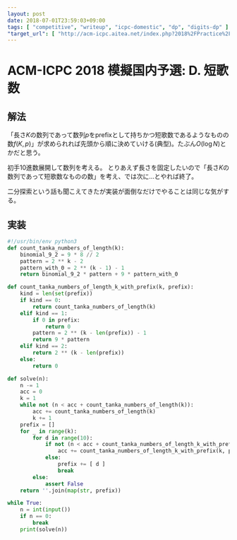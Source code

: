```yaml
---
layout: post
date: 2018-07-01T23:59:03+09:00
tags: [ "competitive", "writeup", "icpc-domestic", "dp", "digits-dp" ]
"target_url": [ "http://acm-icpc.aitea.net/index.php?2018%2FPractice%2F%E6%A8%A1%E6%93%AC%E5%9B%BD%E5%86%85%E4%BA%88%E9%81%B8%2F%E5%95%8F%E9%A1%8C%E6%96%87%E3%81%A8%E3%83%87%E3%83%BC%E3%82%BF%E3%82%BB%E3%83%83%E3%83%88" ]
---
```


# ACM-ICPC 2018 模擬国内予選: D. 短歌数

## 解法

「長さ$K$の数列であって数列$p$をprefixとして持ちかつ短歌数であるようなものの数$f(K, p)$」が求められれば先頭から順に決めていける(典型)。たぶん$O(\log N)$とかだと思う。

初手$10$進数展開して数列を考える。
とりあえず長さを固定したいので「長さ$K$の数列であって短歌数なものの数」を考え、では次に$\dots$とやれば終了。

二分探索という話も聞こえてきたが実装が面倒なだけでやることは同じな気がする。

## 実装

``` python
#!/usr/bin/env python3
def count_tanka_numbers_of_length(k):
    binomial_9_2 = 9 * 8 // 2
    pattern = 2 ** k - 2
    pattern_with_0 = 2 ** (k - 1) - 1
    return binomial_9_2 * pattern + 9 * pattern_with_0

def count_tanka_numbers_of_length_k_with_prefix(k, prefix):
    kind = len(set(prefix)) 
    if kind == 0:
        return count_tanka_numbers_of_length(k)
    elif kind == 1:
        if 0 in prefix:
            return 0
        pattern = 2 ** (k - len(prefix)) - 1
        return 9 * pattern
    elif kind == 2:
        return 2 ** (k - len(prefix))
    else:
        return 0

def solve(n):
    n -= 1
    acc = 0
    k = 1
    while not (n < acc + count_tanka_numbers_of_length(k)):
        acc += count_tanka_numbers_of_length(k)
        k += 1
    prefix = []
    for _ in range(k):
        for d in range(10):
            if not (n < acc + count_tanka_numbers_of_length_k_with_prefix(k, prefix + [ d ])):
                acc += count_tanka_numbers_of_length_k_with_prefix(k, prefix + [ d ])
            else:
                prefix += [ d ]
                break
        else:
            assert False
    return ''.join(map(str, prefix))

while True:
    n = int(input())
    if n == 0:
        break
    print(solve(n))
```
